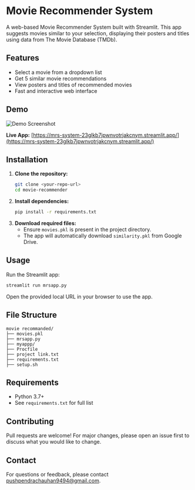 # Movie Recommender System

A web-based Movie Recommender System built with Streamlit. This app suggests movies similar to your selection, displaying their posters and titles using data from The Movie Database (TMDb).

## Features
- Select a movie from a dropdown list
- Get 5 similar movie recommendations
- View posters and titles of recommended movies
- Fast and interactive web interface

## Demo
![Demo Screenshot](demo_screenshot.png)

**Live App:** [https://mrs-system-23glkb7jpwnvotrjakcnym.streamlit.app/](https://mrs-system-23glkb7jpwnvotrjakcnym.streamlit.app/)

## Installation

1. **Clone the repository:**
   ```bash
   git clone <your-repo-url>
   cd movie-recommender
   ```
2. **Install dependencies:**
   ```bash
   pip install -r requirements.txt
   ```
3. **Download required files:**
   - Ensure `movies.pkl` is present in the project directory.
   - The app will automatically download `similarity.pkl` from Google Drive.

## Usage

Run the Streamlit app:
```bash
streamlit run mrsapp.py
```

Open the provided local URL in your browser to use the app.

## File Structure
```
movie recommanded/
├── movies.pkl
├── mrsapp.py
├── myappp/
├── Procfile
├── project link.txt
├── requirements.txt
├── setup.sh
```

## Requirements
- Python 3.7+
- See `requirements.txt` for full list

## Contributing
Pull requests are welcome! For major changes, please open an issue first to discuss what you would like to change.


## Contact
For questions or feedback, please contact pushpendrachauhan9494@gmail.com. 
